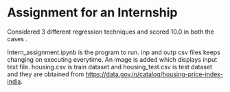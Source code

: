 # Assignment for an Internship
Considered 3 different regression techniques and scored 10.0 in both the cases .

Intern_assignment.ipynb is the program to run. 
inp and outp csv files keeps changing on executing everytime. 
An image is added which displays input text file. 
housing.csv is train dataset and housing_test.csv is test dataset and they are obtained from https://data.gov.in/catalog/housing-price-index-india.
